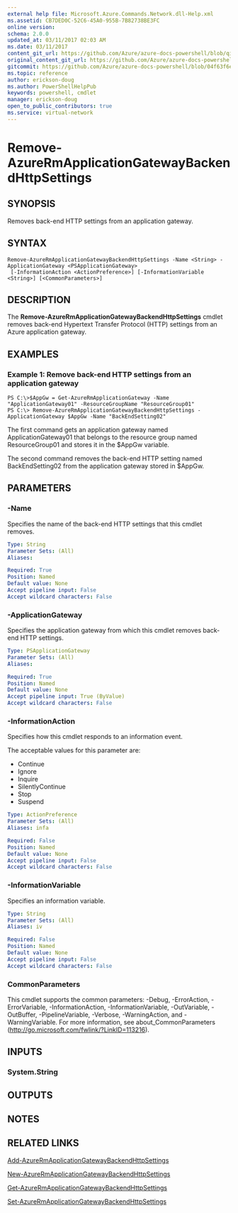 ```yaml
---
external help file: Microsoft.Azure.Commands.Network.dll-Help.xml
ms.assetid: CB7DED0C-52C6-45A0-955B-7B82738BE3FC
online version:
schema: 2.0.0
updated_at: 03/11/2017 02:03 AM
ms.date: 03/11/2017
content_git_url: https://github.com/Azure/azure-docs-powershell/blob/qinezh-conceptual/azureps-cmdlets-docs/ResourceManager/AzureRM.Network/v3.6.0/Remove-AzureRmApplicationGatewayBackendHttpSettings.md
original_content_git_url: https://github.com/Azure/azure-docs-powershell/blob/qinezh-conceptual/azureps-cmdlets-docs/ResourceManager/AzureRM.Network/v3.6.0/Remove-AzureRmApplicationGatewayBackendHttpSettings.md
gitcommit: https://github.com/Azure/azure-docs-powershell/blob/04f63f6e685743ace2c57eb157574e34e8610b1c
ms.topic: reference
author: erickson-doug
ms.author: PowerShellHelpPub
keywords: powershell, cmdlet
manager: erickson-doug
open_to_public_contributors: true
ms.service: virtual-network
---
```


# Remove-AzureRmApplicationGatewayBackendHttpSettings

## SYNOPSIS
Removes back-end HTTP settings from an application gateway.

## SYNTAX

```
Remove-AzureRmApplicationGatewayBackendHttpSettings -Name <String> -ApplicationGateway <PSApplicationGateway>
 [-InformationAction <ActionPreference>] [-InformationVariable <String>] [<CommonParameters>]
```

## DESCRIPTION
The **Remove-AzureRmApplicationGatewayBackendHttpSettings** cmdlet removes back-end Hypertext Transfer Protocol (HTTP) settings from an Azure application gateway.

## EXAMPLES

### Example 1: Remove back-end HTTP settings from an application gateway
```
PS C:\>$AppGw = Get-AzureRmApplicationGateway -Name "ApplicationGateway01" -ResourceGroupName "ResourceGroup01"
PS C:\> Remove-AzureRmApplicationGatewayBackendHttpSettings -ApplicationGateway $AppGw -Name "BackEndSetting02"
```

The first command gets an application gateway named ApplicationGateway01 that belongs to the resource group named ResourceGroup01 and stores it in the $AppGw variable.

The second command removes the back-end HTTP setting named BackEndSetting02 from the application gateway stored in $AppGw.

## PARAMETERS

### -Name
Specifies the name of the back-end HTTP settings that this cmdlet removes.

```yaml
Type: String
Parameter Sets: (All)
Aliases: 

Required: True
Position: Named
Default value: None
Accept pipeline input: False
Accept wildcard characters: False
```

### -ApplicationGateway
Specifies the application gateway from which this cmdlet removes back-end HTTP settings.

```yaml
Type: PSApplicationGateway
Parameter Sets: (All)
Aliases: 

Required: True
Position: Named
Default value: None
Accept pipeline input: True (ByValue)
Accept wildcard characters: False
```

### -InformationAction
Specifies how this cmdlet responds to an information event.

The acceptable values for this parameter are:

- Continue
- Ignore
- Inquire
- SilentlyContinue
- Stop
- Suspend

```yaml
Type: ActionPreference
Parameter Sets: (All)
Aliases: infa

Required: False
Position: Named
Default value: None
Accept pipeline input: False
Accept wildcard characters: False
```

### -InformationVariable
Specifies an information variable.

```yaml
Type: String
Parameter Sets: (All)
Aliases: iv

Required: False
Position: Named
Default value: None
Accept pipeline input: False
Accept wildcard characters: False
```

### CommonParameters
This cmdlet supports the common parameters: -Debug, -ErrorAction, -ErrorVariable, -InformationAction, -InformationVariable, -OutVariable, -OutBuffer, -PipelineVariable, -Verbose, -WarningAction, and -WarningVariable. For more information, see about_CommonParameters (http://go.microsoft.com/fwlink/?LinkID=113216).

## INPUTS

### System.String

## OUTPUTS

## NOTES

## RELATED LINKS

[Add-AzureRmApplicationGatewayBackendHttpSettings](./Add-AzureRmApplicationGatewayBackendHttpSettings.md)

[New-AzureRmApplicationGatewayBackendHttpSettings](./New-AzureRmApplicationGatewayBackendHttpSettings.md)

[Get-AzureRmApplicationGatewayBackendHttpSettings](./Get-AzureRmApplicationGatewayBackendHttpSettings.md)

[Set-AzureRmApplicationGatewayBackendHttpSettings](./Set-AzureRmApplicationGatewayBackendHttpSettings.md)



